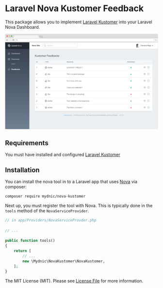 # Laravel Nova Kustomer Feedback

This package allows you to implement [Laravel Kustomer](https://github.com/mydnic/laravel-kustomer) into your Laravel Nova Dashboard.

![Dashboard index page](screenshot.png)

## Requirements

You must have installed and configured [Laravel Kustomer](https://github.com/mydnic/laravel-kustomer)

## Installation

You can install the nova tool in to a Laravel app that uses [Nova](https://nova.laravel.com) via composer:

```bash
composer require mydnic/nova-kustomer
```

Next up, you must register the tool with Nova. This is typically done in the `tools` method of the `NovaServiceProvider`.

```php
// in app/Providers/NovaServiceProvder.php

// ...

public function tools()
{
    return [
        // ...
        new \Mydnic\NovaKustomer\NovaKustomer,
    ];
}
```

The MIT License (MIT). Please see [License File](LICENSE) for more information.
